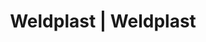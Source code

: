 ---
Link: "file:/Users/vinayakpatel/Downloads/www.weldplast.cz/eshop_products_compare/add/eshop-products-variant33"
product_name: "null"
product_id: "null"
title: "Weldplast | Weldplast"
product_desc: ""
product_specs: ""
product_downloads: ""
href: ""
accessories: ""
similar_products: ""
---